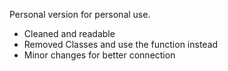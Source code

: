 Personal version for personal use.

- Cleaned and readable
- Removed  Classes and use the function instead
- Minor changes for better connection
